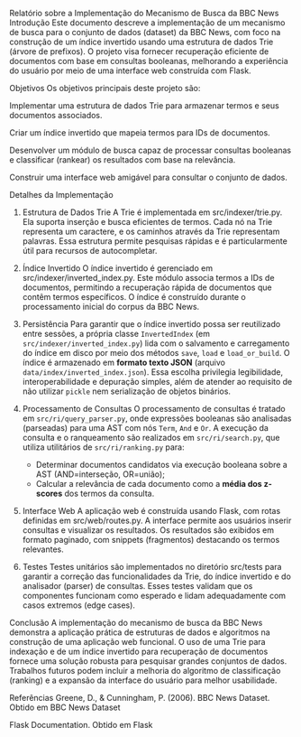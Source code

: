 Relatório sobre a Implementação do Mecanismo de Busca da BBC News
Introdução
Este documento descreve a implementação de um mecanismo de busca para o conjunto de dados (dataset) da BBC News, com foco na construção de um índice invertido usando uma estrutura de dados Trie (árvore de prefixos). O projeto visa fornecer recuperação eficiente de documentos com base em consultas booleanas, melhorando a experiência do usuário por meio de uma interface web construída com Flask.

Objetivos
Os objetivos principais deste projeto são:

Implementar uma estrutura de dados Trie para armazenar termos e seus documentos associados.

Criar um índice invertido que mapeia termos para IDs de documentos.

Desenvolver um módulo de busca capaz de processar consultas booleanas e classificar (rankear) os resultados com base na relevância.

Construir uma interface web amigável para consultar o conjunto de dados.

Detalhes da Implementação

1. Estrutura de Dados Trie
   A Trie é implementada em src/indexer/trie.py. Ela suporta inserção e busca eficientes de termos. Cada nó na Trie representa um caractere, e os caminhos através da Trie representam palavras. Essa estrutura permite pesquisas rápidas e é particularmente útil para recursos de autocompletar.

2. Índice Invertido
   O índice invertido é gerenciado em src/indexer/inverted_index.py. Este módulo associa termos a IDs de documentos, permitindo a recuperação rápida de documentos que contêm termos específicos. O índice é construído durante o processamento inicial do corpus da BBC News.

3. Persistência
   Para garantir que o índice invertido possa ser reutilizado entre sessões, a própria classe `InvertedIndex` (em `src/indexer/inverted_index.py`) lida com o salvamento e carregamento do índice em disco por meio dos métodos `save`, `load` e `load_or_build`. O índice é armazenado em **formato texto JSON** (arquivo `data/index/inverted_index.json`). Essa escolha privilegia legibilidade, interoperabilidade e depuração simples, além de atender ao requisito de não utilizar `pickle` nem serialização de objetos binários.

4. Processamento de Consultas
   O processamento de consultas é tratado em `src/ri/query_parser.py`, onde expressões booleanas são analisadas (parseadas) para uma AST com nós `Term`, `And` e `Or`. A execução da consulta e o ranqueamento são realizados em `src/ri/search.py`, que utiliza utilitários de `src/ri/ranking.py` para:
   - Determinar documentos candidatos via execução booleana sobre a AST (AND=interseção, OR=união);
   - Calcular a relevância de cada documento como a **média dos z-scores** dos termos da consulta.

5. Interface Web
   A aplicação web é construída usando Flask, com rotas definidas em src/web/routes.py. A interface permite aos usuários inserir consultas e visualizar os resultados. Os resultados são exibidos em formato paginado, com snippets (fragmentos) destacando os termos relevantes.

6. Testes
   Testes unitários são implementados no diretório src/tests para garantir a correção das funcionalidades da Trie, do índice invertido e do analisador (parser) de consultas. Esses testes validam que os componentes funcionam como esperado e lidam adequadamente com casos extremos (edge cases).

Conclusão
A implementação do mecanismo de busca da BBC News demonstra a aplicação prática de estruturas de dados e algoritmos na construção de uma aplicação web funcional. O uso de uma Trie para indexação e de um índice invertido para recuperação de documentos fornece uma solução robusta para pesquisar grandes conjuntos de dados. Trabalhos futuros podem incluir a melhoria do algoritmo de classificação (ranking) e a expansão da interface do usuário para melhor usabilidade.

Referências
Greene, D., & Cunningham, P. (2006). BBC News Dataset. Obtido em BBC News Dataset

Flask Documentation. Obtido em Flask
